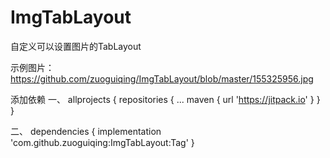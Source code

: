 # ImgTabLayout
自定义可以设置图片的TabLayout

示例图片：https://github.com/zuoguiqing/ImgTabLayout/blob/master/155325956.jpg


添加依赖
一、
allprojects {
		repositories {
			...
			maven { url 'https://jitpack.io' }
		}
	}
  
  
二、
  dependencies {
	        implementation 'com.github.zuoguiqing:ImgTabLayout:Tag'
	}
